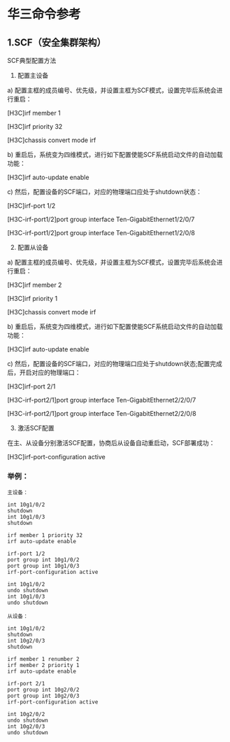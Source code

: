 # 华三命令参考

## 1.SCF（安全集群架构）
SCF典型配置方法

1. 配置主设备

a) 配置主框的成员编号、优先级，并设置主框为SCF模式，设置完毕后系统会进行重启：

[H3C]irf member 1

[H3C]irf priority 32

[H3C]chassis convert mode irf

b) 重启后，系统变为四维模式，进行如下配置使能SCF系统启动文件的自动加载功能：

[H3C]irf auto-update enable

c) 然后，配置设备的SCF端口，对应的物理端口应处于shutdown状态：

[H3C]irf-port 1/2

[H3C-irf-port1/2]port group interface Ten-GigabitEthernet1/2/0/7

[H3C-irf-port1/2]port group interface Ten-GigabitEthernet1/2/0/8

2. 配置从设备

a) 配置主框的成员编号、优先级，并设置主框为SCF模式，设置完毕后系统会进行重启：

[H3C]irf member 2

[H3C]irf priority 1

[H3C]chassis convert mode irf

b) 重启后，系统变为四维模式，进行如下配置使能SCF系统启动文件的自动加载功能：

[H3C]irf auto-update enable

c) 然后，配置设备的SCF端口，对应的物理端口应处于shutdown状态;配置完成后，开启对应的物理端口：

[H3C]irf-port 2/1

[H3C-irf-port2/1]port group interface Ten-GigabitEthernet2/2/0/7

[H3C-irf-port2/1]port group interface Ten-GigabitEthernet2/2/0/8

3. 激活SCF配置

在主、从设备分别激活SCF配置，协商后从设备自动重启动，SCF部署成功：

[H3C]irf-port-configuration active

### 举例：
```
主设备：

int 10g1/0/2
shutdown
int 10g1/0/3
shutdown

irf member 1 priority 32
irf auto-update enable

irf-port 1/2
port group int 10g1/0/2
port group int 10g1/0/3
irf-port-configuration active

int 10g1/0/2
undo shutdown
int 10g1/0/3
undo shutdown

从设备：

int 10g1/0/2
shutdown
int 10g2/0/3
shutdown

irf member 1 renumber 2
irf member 2 priority 1
irf auto-update enable

irf-port 2/1
port group int 10g2/0/2
port group int 10g2/0/3
irf-port-configuration active

int 10g2/0/2
undo shutdown
int 10g2/0/3
undo shutdown

```


